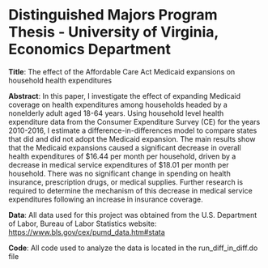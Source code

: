 # Distinguished Majors Program Thesis - University of Virginia, Economics Department

**Title**: The effect of the Affordable Care Act Medicaid expansions on household health expenditures

**Abstract**: In this paper, I investigate the effect of expanding Medicaid coverage on health expenditures among households headed by a nonelderly adult aged 18-64 years. Using household level health expenditure data from the Consumer Expenditure Survey (CE) for the years 2010-2016, I estimate a difference-in-differences model to compare states that did and did not adopt the Medicaid expansion. The main results show that the Medicaid expansions caused a significant decrease in overall health expenditures of $16.44 per month per household, driven by a decrease in medical service expenditures of $18.01 per month per household. There was no significant change in spending on health insurance, prescription drugs, or medical supplies. Further research is required to determine the mechanism of this decrease in medical service expenditures following an increase in insurance coverage.

**Data**: All data used for this project was obtained from the U.S. Department of Labor, Bureau of Labor Statistics website: https://www.bls.gov/cex/pumd_data.htm#stata

**Code**: All code used to analyze the data is located in the run_diff_in_diff.do file
